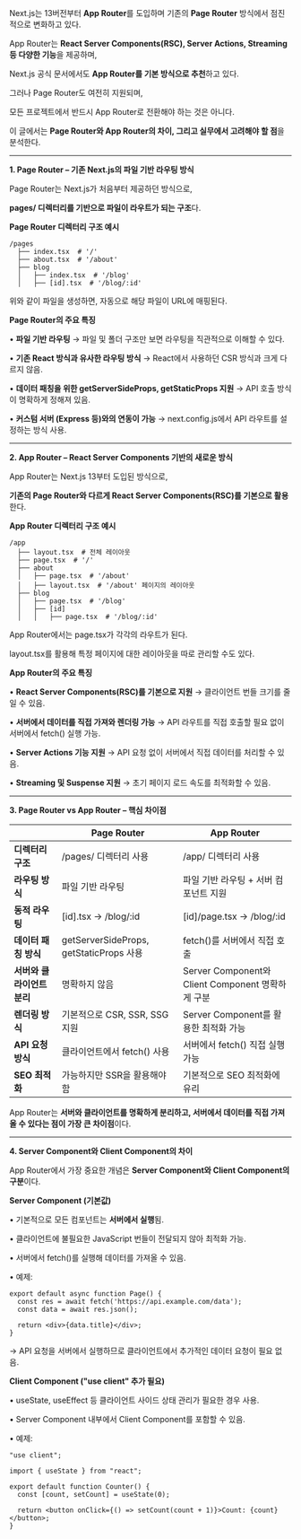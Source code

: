 Next.js는 13버전부터 **App Router**를 도입하며 기존의 **Page Router** 방식에서 점진적으로 변화하고 있다.

App Router는 **React Server Components(RSC), Server Actions, Streaming 등 다양한 기능**을 제공하며,

Next.js 공식 문서에서도 **App Router를 기본 방식으로 추천**하고 있다.

  

그러나 Page Router도 여전히 지원되며,

모든 프로젝트에서 반드시 App Router로 전환해야 하는 것은 아니다.

이 글에서는 **Page Router와 App Router의 차이, 그리고 실무에서 고려해야 할 점**을 분석한다.

---

**1. Page Router – 기존 Next.js의 파일 기반 라우팅 방식**

  

Page Router는 Next.js가 처음부터 제공하던 방식으로,

**pages/ 디렉터리를 기반으로 파일이 라우트가 되는 구조**다.

  

**Page Router 디렉터리 구조 예시**
```
/pages
  ├── index.tsx  # '/'
  ├── about.tsx  # '/about'
  ├── blog
  │   ├── index.tsx  # '/blog'
  │   ├── [id].tsx  # '/blog/:id'
```

위와 같이 파일을 생성하면, 자동으로 해당 파일이 URL에 매핑된다.

  

**Page Router의 주요 특징**

• **파일 기반 라우팅** → 파일 및 폴더 구조만 보면 라우팅을 직관적으로 이해할 수 있다.

• **기존 React 방식과 유사한 라우팅 방식** → React에서 사용하던 CSR 방식과 크게 다르지 않음.

• **데이터 패칭을 위한 getServerSideProps, getStaticProps 지원** → API 호출 방식이 명확하게 정해져 있음.

• **커스텀 서버 (Express 등)와의 연동이 가능** → next.config.js에서 API 라우트를 설정하는 방식 사용.

---

**2. App Router – React Server Components 기반의 새로운 방식**

  

App Router는 Next.js 13부터 도입된 방식으로,

**기존의 Page Router와 다르게 React Server Components(RSC)를 기본으로 활용**한다.

  

**App Router 디렉터리 구조 예시**
```
/app
  ├── layout.tsx  # 전체 레이아웃
  ├── page.tsx  # '/'
  ├── about
  │   ├── page.tsx  # '/about'
  │   ├── layout.tsx  # '/about' 페이지의 레이아웃
  ├── blog
  │   ├── page.tsx  # '/blog'
  │   ├── [id]
  │   │   ├── page.tsx  # '/blog/:id'
```

App Router에서는 page.tsx가 각각의 라우트가 된다.

layout.tsx를 활용해 특정 페이지에 대한 레이아웃을 따로 관리할 수도 있다.

  

**App Router의 주요 특징**

• **React Server Components(RSC)를 기본으로 지원** → 클라이언트 번들 크기를 줄일 수 있음.

• **서버에서 데이터를 직접 가져와 렌더링 가능** → API 라우트를 직접 호출할 필요 없이 서버에서 fetch() 실행 가능.

• **Server Actions 기능 지원** → API 요청 없이 서버에서 직접 데이터를 처리할 수 있음.

• **Streaming 및 Suspense 지원** → 초기 페이지 로드 속도를 최적화할 수 있음.

---

**3. Page Router vs App Router – 핵심 차이점**

| |**Page Router**|**App Router**|
|---|---|---|
|**디렉터리 구조**|/pages/ 디렉터리 사용|/app/ 디렉터리 사용|
|**라우팅 방식**|파일 기반 라우팅|파일 기반 라우팅 + 서버 컴포넌트 지원|
|**동적 라우팅**|[id].tsx → /blog/:id|[id]/page.tsx → /blog/:id|
|**데이터 패칭 방식**|getServerSideProps, getStaticProps 사용|fetch()를 서버에서 직접 호출|
|**서버와 클라이언트 분리**|명확하지 않음|Server Component와 Client Component 명확하게 구분|
|**렌더링 방식**|기본적으로 CSR, SSR, SSG 지원|Server Component를 활용한 최적화 가능|
|**API 요청 방식**|클라이언트에서 fetch() 사용|서버에서 fetch() 직접 실행 가능|
|**SEO 최적화**|가능하지만 SSR을 활용해야 함|기본적으로 SEO 최적화에 유리|
App Router는 **서버와 클라이언트를 명확하게 분리하고, 서버에서 데이터를 직접 가져올 수 있다는 점이 가장 큰 차이점**이다.

---

**4. Server Component와 Client Component의 차이**

  

App Router에서 가장 중요한 개념은 **Server Component와 Client Component의 구분**이다.

  

**Server Component (기본값)**

• 기본적으로 모든 컴포넌트는 **서버에서 실행**됨.

• 클라이언트에 불필요한 JavaScript 번들이 전달되지 않아 최적화 가능.

• 서버에서 fetch()를 실행해 데이터를 가져올 수 있음.

• 예제:
```
export default async function Page() {
  const res = await fetch('https://api.example.com/data');
  const data = await res.json();

  return <div>{data.title}</div>;
}
```

→ API 요청을 서버에서 실행하므로 클라이언트에서 추가적인 데이터 요청이 필요 없음.

  

**Client Component ("use client" 추가 필요)**

• useState, useEffect 등 클라이언트 사이드 상태 관리가 필요한 경우 사용.

• Server Component 내부에서 Client Component를 포함할 수 있음.

• 예제:
```
"use client";

import { useState } from "react";

export default function Counter() {
  const [count, setCount] = useState(0);
  
  return <button onClick={() => setCount(count + 1)}>Count: {count}</button>;
}
```
